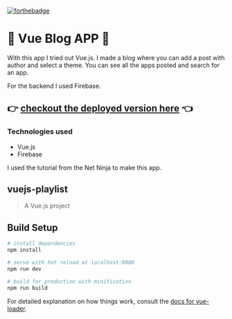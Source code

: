 [![forthebadge](https://forthebadge.com/images/badges/built-with-love.svg)](https://forthebadge.com)

# :blue_book: Vue Blog APP :blue_book:
With this app I tried out Vue.js. I made a blog where you can add a post with author and select a theme. You can see all the apps posted and search for an app.

For the backend I used Firebase.

## :point_right: [checkout the deployed version here](https://) :point_left:

### Technologies used 
* Vue.js
* Firebase

I used the tutorial from the Net Ninja to make this app. 

## vuejs-playlist

> A Vue.js project

## Build Setup

``` bash
# install dependencies
npm install

# serve with hot reload at localhost:8080
npm run dev

# build for production with minification
npm run build
```

For detailed explanation on how things work, consult the [docs for vue-loader](http://vuejs.github.io/vue-loader).

